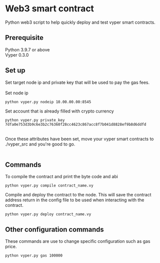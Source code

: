 # Web3 smart contract
Python web3 script to help quickly deploy and test vyper smart contracts.

## Prerequisite
Python 3.9.7 or above <br>
Vyper 0.3.0

## Set up
Set target node ip and private key that will be used to pay the gas fees. <br>
<br>
Set node ip
```
python vyper.py nodeip 10.00.00.00:8545
```
Set account that is already filled with crypto currency 
```
python vyper.py private_key 7dfa0e753d3b9c6e3b2c76360f28cc4623c867acc8f7b041d8828ef9b8d6ddfd
```
<br>
Once these attributes have been set, move your vyper smart contracts to ./vyper_src and you're good to go. <br>
<br>

## Commands
To compile the contract and print the byte code and abi<br>
```
python vyper.py compile contract_name.vy
```
Compile and deploy the contract to the node. This will save the contract address return in the config file to be used when interacting with the contract.
```
python vyper.py deploy contract_name.vy
```

## Other configuration commands
These commands are use to change specific configuration such as gas price.<br>

```
python vyper.py gas 100000
```

